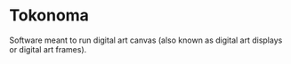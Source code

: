 # Tokonoma

Software meant to run digital art canvas (also known as digital art displays or digital art frames).

